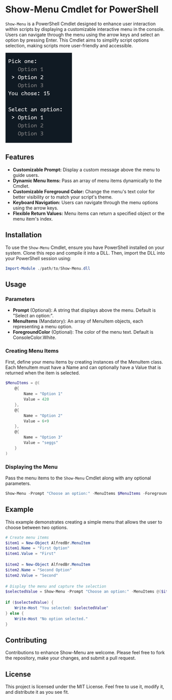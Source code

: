 # Show-Menu Cmdlet for PowerShell

`Show-Menu` is a PowerShell Cmdlet designed to enhance user interaction within scripts by displaying a customizable interactive menu in the console. Users can navigate through the menu using the arrow keys and select an option by pressing Enter. This Cmdlet aims to simplify script options selection, making scripts more user-friendly and accessible.

![screenshot](https://github.com/AlfredBr/Show-Menu-for-PowerShell/blob/dev/image.png)

## Features

- **Customizable Prompt:** Display a custom message above the menu to guide users.
- **Dynamic Menu Items:** Pass an array of menu items dynamically to the Cmdlet.
- **Customizable Foreground Color:** Change the menu's text color for better visibility or to match your script's theme.
- **Keyboard Navigation:** Users can navigate through the menu options using the arrow keys.
- **Flexible Return Values:** Menu items can return a specified object or the menu item's index.

## Installation

To use the `Show-Menu` Cmdlet, ensure you have PowerShell installed on your system. Clone this repo and compile it into a DLL. Then, import the DLL into your PowerShell session using:

```powershell
Import-Module ./path/to/Show-Menu.dll
```

## Usage
### Parameters

* **Prompt** (Optional): A string that displays above the menu. Default is "Select an option:".
* **MenuItems** (Mandatory): An array of MenuItem objects, each representing a menu option.
* **ForegroundColor** (Optional): The color of the menu text. Default is ConsoleColor.White.

### Creating Menu Items
First, define your menu items by creating instances of the MenuItem class. Each MenuItem must have a Name and can optionally have a Value that is returned when the item is selected.

```powershell
$MenuItems = @(
	@{
		Name = "Option 1"
		Value = 420
	},
	@{
		Name = "Option 2"
		Value = 6+9
	},
	@{
		Name = "Option 3"
		Value = "seggs"
	}
)
```

### Displaying the Menu
Pass the menu items to the `Show-Menu` Cmdlet along with any optional parameters.

```powershell
Show-Menu -Prompt "Choose an option:" -MenuItems $MenuItems -ForegroundColor Green
```

## Example
This example demonstrates creating a simple menu that allows the user to choose between two options.

```powershell
# Create menu items
$item1 = New-Object AlfredBr.MenuItem
$item1.Name = "First Option"
$item1.Value = "First"

$item2 = New-Object AlfredBr.MenuItem
$item2.Name = "Second Option"
$item2.Value = "Second"

# Display the menu and capture the selection
$selectedValue = Show-Menu -Prompt "Choose an option:" -MenuItems @($item1, $item2)

if ($selectedValue) {
	Write-Host "You selected: $selectedValue"
} else {
	Write-Host "No option selected."
}
```
## Contributing
Contributions to enhance Show-Menu are welcome. Please feel free to fork the repository, make your changes, and submit a pull request.

## License
This project is licensed under the MIT License. Feel free to use it, modify it, and distribute it as you see fit.
